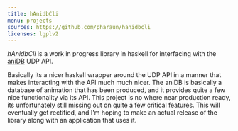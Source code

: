 ```yaml
---
title: hAnidbCli
menu: projects
sources: https://github.com/pharaun/hanidbcli
licenses: lgplv2
---
```


_hAnidbCli_ is a work in progress library in haskell for interfacing with the
[aniDB](http://anidb.net) UDP API.

Basically its a nicer haskell wrapper around the UDP API in a manner that makes
interacting with the API much much nicer. The aniDB is basically a database of
animation that has been produced, and it provides quite a few nice
functionality via its API. This project is no where near production ready, its
unfortunately still missing out on quite a few critical features. This will
eventually get rectified, and I'm hoping to make an actual release of the
library along with an application that uses it.
